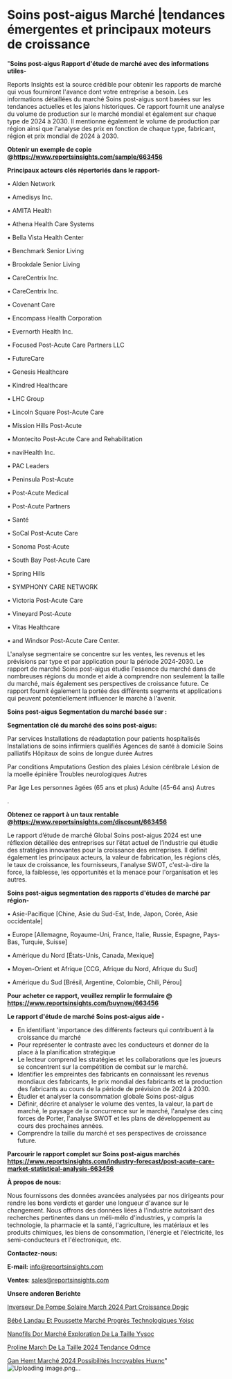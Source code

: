 # Soins post-aigus Marché |tendances émergentes et principaux moteurs de croissance

"<strong>Soins post-aigus Rapport d'étude de marché avec des informations utiles-</strong>

Reports Insights est la source crédible pour obtenir les rapports de marché qui vous fourniront l'avance dont votre entreprise a besoin. Les informations détaillées du marché Soins post-aigus sont basées sur les tendances actuelles et les jalons historiques. Ce rapport fournit une analyse du volume de production sur le marché mondial et également sur chaque type de 2024 à 2030. Il mentionne également le volume de production par région ainsi que l'analyse des prix en fonction de chaque type, fabricant, région et prix mondial de 2024 à 2030.

<strong><b>Obtenir un exemple de copie @</b></strong><a href=https://www.reportsinsights.com/sample/663456><strong><b>https://www.reportsinsights.com/sample/663456</b></strong></a>

<b>Principaux acteurs clés répertoriés dans le rapport-</b>

<b> </b>• Alden Network

• Amedisys Inc.

• AMITA Health

• Athena Health Care Systems

• Bella Vista Health Center

• Benchmark Senior Living

• Brookdale Senior Living

• CareCentrix Inc.

• CareCentrix Inc.

• Covenant Care

• Encompass Health Corporation

• Evernorth Health Inc.

• Focused Post-Acute Care Partners LLC

• FutureCare

• Genesis Healthcare

• Kindred Healthcare

• LHC Group

• Lincoln Square Post-Acute Care

• Mission Hills Post-Acute

• Montecito Post-Acute Care and Rehabilitation

• naviHealth Inc.

• PAC Leaders

• Peninsula Post-Acute

• Post-Acute Medical

• Post-Acute Partners

• Santé

• SoCal Post-Acute Care

• Sonoma Post-Acute

• South Bay Post-Acute Care

• Spring Hills

• SYMPHONY CARE NETWORK

• Victoria Post-Acute Care

• Vineyard Post-Acute

• Vitas Healthcare

• and Windsor Post-Acute Care Center.

L'analyse segmentaire se concentre sur les ventes, les revenus et les prévisions par type et par application pour la période 2024-2030. Le rapport de marché Soins post-aigus étudie l'essence du marché dans de nombreuses régions du monde et aide à comprendre non seulement la taille du marché, mais également ses perspectives de croissance future. Ce rapport fournit également la portée des différents segments et applications qui peuvent potentiellement influencer le marché à l'avenir.

<strong>Soins post-aigus Segmentation du marché basée sur :</strong>

<strong> Segmentation clé du marché des soins post-aigus: </strong>

Par services
Installations de réadaptation pour patients hospitalisés
Installations de soins infirmiers qualifiés
Agences de santé à domicile
Soins palliatifs
Hôpitaux de soins de longue durée
Autres

Par conditions
Amputations
Gestion des plaies
Lésion cérébrale
Lésion de la moelle épinière
Troubles neurologiques
Autres

Par âge
Les personnes âgées (65 ans et plus)
Adulte (45-64 ans)
Autres

.

<strong><b>Obtenez ce rapport à un taux rentable @</b></strong><a href=https://www.reportsinsights.com/discount/663456><strong><b>https://www.reportsinsights.com/discount/663456</b></strong></a>

Le rapport d’étude de marché Global Soins post-aigus 2024 est une réflexion détaillée des entreprises sur l’état actuel de l’industrie qui étudie des stratégies innovantes pour la croissance des entreprises. Il définit également les principaux acteurs, la valeur de fabrication, les régions clés, le taux de croissance, les fournisseurs, l'analyse SWOT, c'est-à-dire la force, la faiblesse, les opportunités et la menace pour l'organisation et les autres.

<strong>Soins post-aigus segmentation des rapports d'études de marché par région-</strong>

• Asie-Pacifique [Chine, Asie du Sud-Est, Inde, Japon, Corée, Asie occidentale]

• Europe [Allemagne, Royaume-Uni, France, Italie, Russie, Espagne, Pays-Bas, Turquie, Suisse]

• Amérique du Nord [États-Unis, Canada, Mexique]

• Moyen-Orient et Afrique [CCG, Afrique du Nord, Afrique du Sud]

• Amérique du Sud [Brésil, Argentine, Colombie, Chili, Pérou]

<strong>Pour acheter ce rapport, veuillez remplir le formulaire @   <a href=https://www.reportsinsights.com/buynow/663456>https://www.reportsinsights.com/buynow/663456</a></strong>

<strong>Le rapport d'étude de marché Soins post-aigus aide -</strong>
<ul>
  <li>En identifiant 'importance des différents facteurs qui contribuent à la croissance du marché</li>
  <li>Pour représenter le contraste avec les conducteurs et donner de la place à la planification stratégique</li>
  <li>Le lecteur comprend les stratégies et les collaborations que les joueurs se concentrent sur la compétition de combat sur le marché.</li>
  <li>Identifier les empreintes des fabricants en connaissant les revenus mondiaux des fabricants, le prix mondial des fabricants et la production des fabricants au cours de la période de prévision de 2024 à 2030.</li>
  <li>Étudier et analyser la consommation globale Soins post-aigus</li>
  <li>Définir, décrire et analyser le volume des ventes, la valeur, la part de marché, le paysage de la concurrence sur le marché, l'analyse des cinq forces de Porter, l'analyse SWOT et les plans de développement au cours des prochaines années.</li>
  <li>Comprendre la taille du marché et ses perspectives de croissance future.</li>
</ul>

<strong>Parcourir le rapport complet sur Soins post-aigus marchés <a href=https://www.reportsinsights.com/industry-forecast/post-acute-care-market-statistical-analysis-663456>https://www.reportsinsights.com/industry-forecast/post-acute-care-market-statistical-analysis-663456</a></strong>

<strong>À propos de nous:</strong>

Nous fournissons des données avancées analysées par nos dirigeants pour rendre les bons verdicts et garder une longueur d'avance sur le changement. Nous offrons des données liées à l'industrie autorisant des recherches pertinentes dans un méli-mélo d'industries, y compris la technologie, la pharmacie et la santé, l'agriculture, les matériaux et les produits chimiques, les biens de consommation, l'énergie et l'électricité, les semi-conducteurs et l'électronique, etc.

<strong>Contactez-nous:</strong>

<strong>E-mail:</strong> <a href=mailto:info@reportsinsights.com>info@reportsinsights.com</a>

<strong>Ventes</strong>: <a href=mailto:sales@reportsinsights.com>sales@reportsinsights.com</a>

<strong>Unsere anderen Berichte</strong>

<a href=https://www.linkedin.com/pulse/inverseur-de-pompe-solaire-march%C3%A9-2024-part-croissance-dpgjc/>Inverseur De Pompe Solaire March 2024 Part Croissance Dpgjc</a>

<a href=https://www.linkedin.com/pulse/bébé-landau-et-poussette-marché-progrès-technologiques-yoisc/>Bébé Landau Et Poussette Marché Progrès Technologiques Yoisc</a>

<a href=https://www.linkedin.com/pulse/nanofils-dor-marché-exploration-de-la-taille-yysoc/>Nanofils Dor Marché Exploration De La Taille Yysoc</a>

<a href=https://www.linkedin.com/pulse/proline-march%C3%A9-de-la-taille-2024-tendance-odmce/>Proline March De La Taille 2024 Tendance Odmce</a>

<a href=https://www.linkedin.com/pulse/gan-hemt-marché-2024-possibilités-incroyables-huxnc/>Gan Hemt Marché 2024 Possibilités Incroyables Huxnc</a>"
![Uploading image.png…]()
